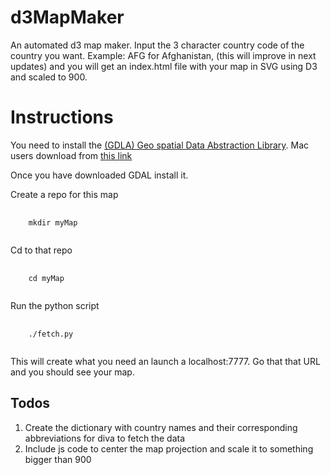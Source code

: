 d3MapMaker
==========

An automated d3 map maker. 
Input the 3 character country code of the country you want. Example: AFG for Afghanistan, (this will improve in next updates) and you will get an index.html file with your map in SVG using D3 and scaled to 900.


# Instructions
You need to install  the <a href="http://www.gdal.org/" target="_blank">(GDLA) Geo spatial Data Abstraction Library</a>. Mac users download from <a href="http://www.kyngchaos.com/software/frameworks" target="_blank">this link</a>

Once you have downloaded GDAL install it.

Create a repo for this map 

<pre>
  <code>
    mkdir myMap
  </code>
</pre>

Cd to that repo

<pre>
  <code>
    cd myMap
  </code>
</pre>

Run the python script

<pre>
  <code>
    ./fetch.py
  </code>
</pre>

This will create what you need an launch a localhost:7777. Go that that URL and you should see your map.

## Todos
<ol>
  <li>Create the dictionary with country names and their corresponding abbreviations for diva to fetch the data</li>
  <li>Include js code to center the map projection and scale it to something bigger than 900</li>
</ol>


  